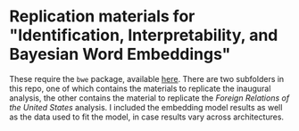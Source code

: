 # Replication materials for "Identification, Interpretability, and Bayesian Word Embeddings"

These require the `bwe` package, available [here](https://github.com/adamlauretig/bwe). There are two subfolders in this repo, one of which contains the materials to replicate the inaugural analysis, the other contains the material to replicate the *Foreign Relations of the United States* analysis. I included the embedding model results as well as the data used to fit the model, in case results vary across architectures.
